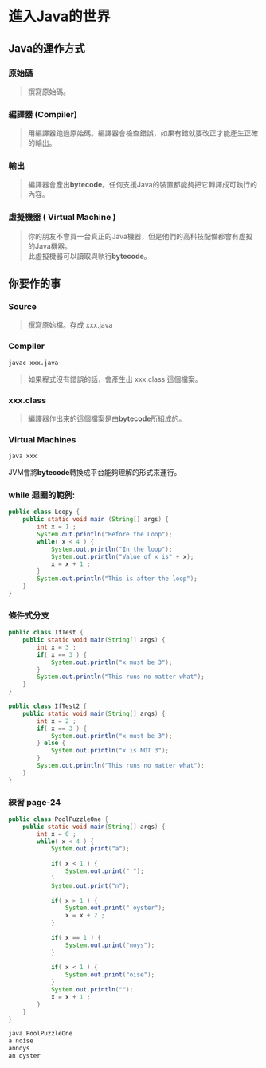 #  進入Java的世界

## Java的運作方式

### 原始碼
> 撰寫原始碼。

### 編譯器 (Compiler)
> 用編譯器跑過原始碼。編譯器會檢查錯誤，如果有錯就要改正才能產生正確的輸出。

### 輸出
> 編譯器會產出**bytecode**。任何支援Java的裝置都能夠把它轉譯成可執行的內容。

### 虛擬機器 ( Virtual Machine )
> 你的朋友不會買一台真正的Java機器，但是他們的高科技配備都會有虛擬的Java機器。<br>
> 此虛擬機器可以讀取與執行**bytecode**。

## 你要作的事

### Source
> 撰寫原始檔。存成 xxx.java

### Compiler

```cmd
javac xxx.java
```

> 如果程式沒有錯誤的話，會產生出 xxx.class 這個檔案。

### xxx.class
> 編譯器作出來的這個檔案是由**bytecode**所組成的。

### Virtual Machines

```cmd
java xxx
```

JVM會將**bytecode**轉換成平台能夠理解的形式來運行。

### while 迴圈的範例:

```java
public class Loopy {
	public static void main (String[] args) {
		int x = 1 ;
		System.out.println("Before the Loop");
		while( x < 4 ) {
			System.out.println("In the loop");
			System.out.println("Value of x is" + x);
			x = x + 1 ;
		}
		System.out.println("This is after the loop");
	}
}
```

### 條件式分支

```java
public class IfTest {
	public static void main(String[] args) {
		int x = 3 ;
		if( x == 3 ) {
			System.out.println("x must be 3");
		}
		System.out.println("This runs no matter what");
	}
}
```

```java
public class IfTest2 {
	public static void main(String[] args) {
		int x = 2 ;
		if( x == 3 ) {
			System.out.println("x must be 3");
		} else {
			System.out.println("x is NOT 3");
		}
		System.out.println("This runs no matter what");
	}
}
```

### 練習 page-24

```java
public class PoolPuzzleOne {
	public static void main(String[] args) {
		int x = 0 ;
		while( x < 4 ) {
			System.out.print("a");
			
			if( x < 1 ) {
				System.out.print(" ");
			}
			System.out.print("n");
			
			if( x > 1 ) {
				System.out.print(" oyster");
				x = x + 2 ;
			}
			
			if( x == 1 ) {
				System.out.print("noys");
			}
			
			if( x < 1 ) {
				System.out.print("oise");
			}
			System.out.println("");
			x = x + 1 ;
		}
	}
}
```

```cmd
java PoolPuzzleOne
a noise
annoys
an oyster
```

